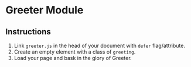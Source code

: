 # Greeter Module
## Instructions
1. Link `greeter.js` in the head of your document with `defer` flag/attribute.
2. Create an empty element with a class of `greeting`.
4. Load your page and bask in the glory of Greeter.